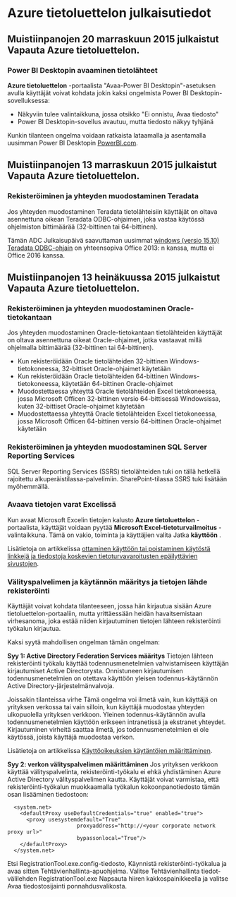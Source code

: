 <properties
   pageTitle="Azure tietoluettelon julkaisutiedot | Microsoft Azure"
   description="Azure tietoluettelon julkaisutiedot."
   services="data-catalog"
   documentationCenter=""
   authors="steelanddata"
   manager="NA"
   editor=""
   tags=""/>
<tags
   ms.service="data-catalog"
   ms.devlang="NA"
   ms.topic="article"
   ms.tgt_pltfrm="NA"
   ms.workload="data-catalog"
   ms.date="09/21/2016"
   ms.author="maroche"/>

# <a name="azure-data-catalog-release-notes"></a>Azure tietoluettelon julkaisutiedot

## <a name="notes-for-the-november-20-2015-release-of-azure-data-catalog"></a>Muistiinpanojen 20 marraskuun 2015 julkaistut Vapauta Azure tietoluettelon.

### <a name="opening-data-sources-in-power-bi-desktop"></a>Power BI Desktopin avaaminen tietolähteet

**Azure tietoluettelon** -portaalista "Avaa-Power BI Desktopin"-asetuksen avulla käyttäjät voivat kohdata jokin kaksi ongelmista Power BI Desktopin-sovelluksessa:

- Näkyviin tulee valintaikkuna, jossa otsikko "Ei onnistu, Avaa tiedosto"
- Power BI Desktopin-sovellus avautuu, mutta tiedosto näkyy tyhjänä

Kunkin tilanteen ongelma voidaan ratkaista lataamalla ja asentamalla uusimman Power BI Desktopin [PowerBI.com](https://powerbi.com).

## <a name="notes-for-the-november-13-2015-release-of-azure-data-catalog"></a>Muistiinpanojen 13 marraskuun 2015 julkaistut Vapauta Azure tietoluettelon.

### <a name="registering-and-connecting-to-teradata"></a>Rekisteröiminen ja yhteyden muodostaminen Teradata

Jos yhteyden muodostaminen Teradata tietolähteisiin käyttäjät on oltava asennettuna oikean Teradata ODBC-ohjaimen, joka vastaa käytössä ohjelmiston bittimäärää (32-bittinen tai 64-bittinen).

Tämän ADC Julkaisupäivä saavuttaman uusimmat [windows (versio 15.10) Teradata ODBC-ohjain](http://downloads.teradata.com/download/connectivity/odbc-driver/windows) on yhteensopiva Office 2013: n kanssa, mutta ei Office 2016 kanssa.

## <a name="notes-for-the-july-13-2015-release-of-azure-data-catalog"></a>Muistiinpanojen 13 heinäkuussa 2015 julkaistut Vapauta Azure tietoluettelon.

### <a name="registering-and-connecting-to-oracle-database"></a>Rekisteröiminen ja yhteyden muodostaminen Oracle-tietokantaan

Jos yhteyden muodostaminen Oracle-tietokantaan tietolähteiden käyttäjät on oltava asennettuna oikeat Oracle-ohjaimet, jotka vastaavat millä ohjelmalla bittimäärää (32-bittinen tai 64-bittinen).

-   Kun rekisteröidään Oracle tietolähteiden 32-bittinen Windows-tietokoneessa, 32-bittiset Oracle-ohjaimet käytetään
-   Kun rekisteröidään Oracle tietolähteiden 64-bittinen Windows-tietokoneessa, käytetään 64-bittinen Oracle-ohjaimet
-   Muodostettaessa yhteyttä Oracle tietolähteiden Excel tietokoneessa, jossa Microsoft Officen 32-bittinen versio 64-bittisessä Windowsissa, kuten 32-bittiset Oracle-ohjaimet käytetään
-   Muodostettaessa yhteyttä Oracle tietolähteiden Excel tietokoneessa, jossa Microsoft Officen 64-bittinen versio 64-bittinen Oracle-ohjaimet käytetään

### <a name="registering-and-connecting-to-sql-server-reporting-services"></a>Rekisteröiminen ja yhteyden muodostaminen SQL Server Reporting Services

SQL Server Reporting Services (SSRS) tietolähteiden tuki on tällä hetkellä rajoitettu alkuperäistilassa-palvelimiin. SharePoint-tilassa SSRS tuki lisätään myöhemmällä.

### <a name="opening-data-assets-in-excel"></a>Avaava tietojen varat Excelissä

Kun avaat Microsoft Excelin tietojen kalusto **Azure tietoluettelon** -portaalista, käyttäjät voidaan pyytää **Microsoft Excel-tietoturvailmoitus** -valintaikkuna. Tämä on vakio, toiminta ja käyttäjien valita Jatka **käyttöön** .

Lisätietoja on artikkelissa [ottaminen käyttöön tai poistaminen käytöstä linkkejä ja tiedostoja koskevien tietoturvavaroitusten epäilyttävien sivustojen](https://support.office.com/article/Enable-or-disable-security-alerts-about-links-and-files-from-suspicious-websites-A1AC6AE9-5C4A-4EB3-B3F8-143336039BBE).

### <a name="proxy-and-policy-configuration-and-data-source-registration"></a>Välityspalvelimen ja käytännön määritys ja tietojen lähde rekisteröinti

Käyttäjät voivat kohdata tilanteeseen, jossa hän kirjautua sisään Azure tietoluettelon-portaaliin, mutta yrittäessään heidän havaitsemistaan virhesanoma, joka estää niiden kirjautuminen tietojen lähteen rekisteröinti työkalun kirjautua.

Kaksi syytä mahdollisen ongelman tämän ongelman:

**Syy 1: Active Directory Federation Services määritys** Tietojen lähteen rekisteröinti työkalu käyttää todennusmenetelmien vahvistamiseen käyttäjän kirjautumiset Active Directorysta. Onnistuneen kirjautumisen todennusmenetelmien on otettava käyttöön yleisen todennus-käytännön Active Directory-järjestelmänvalvoja.

Joissakin tilanteissa virhe Tämä ongelma voi ilmetä vain, kun käyttäjä on yrityksen verkossa tai vain silloin, kun käyttäjä muodostaa yhteyden ulkopuolella yrityksen verkkoon. Yleinen todennus-käytännön avulla todennusmenetelmien käyttöön erikseen intranetissä ja ekstranet yhteydet. Kirjautuminen virheitä saattaa ilmetä, jos todennusmenetelmien ei ole käytössä, joista käyttäjä muodostaa verkon.

Lisätietoja on artikkelissa [Käyttöoikeuksien käytäntöjen määrittäminen](https://technet.microsoft.com/library/dn486781.aspx).

**Syy 2: verkon välityspalvelimen määrittäminen** Jos yrityksen verkkoon käyttää välityspalvelinta, rekisteröinti-työkalu ei ehkä yhdistäminen Azure Active Directory välityspalvelimen kautta. Käyttäjät voivat varmistaa, että rekisteröinti-työkalun muokkaamalla työkalun kokoonpanotiedosto tämän osan lisääminen tiedostoon:


      <system.net>
        <defaultProxy useDefaultCredentials="true" enabled="true">
          <proxy usesystemdefault="True"
                          proxyaddress="http://<your corporate network proxy url>"
                          bypassonlocal="True"/>
        </defaultProxy>
      </system.net>


Etsi RegistrationTool.exe.config-tiedosto, Käynnistä rekisteröinti-työkalua ja avaa sitten Tehtävienhallinta-apuohjelma. Valitse Tehtävienhallinta tiedot-välilehden RegistrationTool.exe Napsauta hiiren kakkospainikkeella ja valitse Avaa tiedostosijainti ponnahdusvalikosta.
